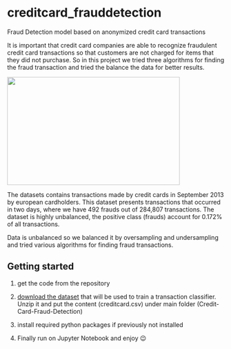 # creditcard_frauddetection

Fraud Detection model based on anonymized credit card transactions

It is important that credit card companies are able to recognize fraudulent credit card transactions so that customers are not charged for items that they did not purchase. So in this project we tried three algorithms for finding the fraud transaction and tried the balance the data for better results.

<img src="https://encrypted-tbn0.gstatic.com/images?q=tbn:ANd9GcQ0v1hEsfbTpixQUp2Brtd4dnNTw177bIpNzeQTP_Z9H4fAjNoVbh54SssR3TdTaoda55c&usqp=CAU" width="400" height="250">

The datasets contains transactions made by credit cards in September 2013 by european cardholders.
This dataset presents transactions that occurred in two days, where we have 492 frauds out of 284,807 transactions. The dataset is highly unbalanced, the positive class (frauds) account for 0.172% of all transactions.

Data is unbalanced so we balanced it by oversampling and undersampling and tried various algorithms for finding fraud transactions.

## Getting started

1. get the code from the repository

2. [download the dataset](https://www.kaggle.com/mlg-ulb/creditcardfraud) that will be used to train a transaction classifier. Unzip it and put the content (creditcard.csv) under main folder (Credit-Card-Fraud-Detection)

3. install required python packages if previously not installed

4. Finally run on Jupyter Notebook and enjoy 😉
